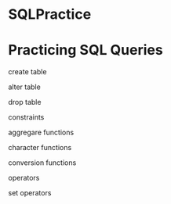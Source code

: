 # SQLPractice

# Practicing SQL Queries

create table

alter table

drop table

constraints

aggregare functions

character functions

conversion functions

operators

set operators



